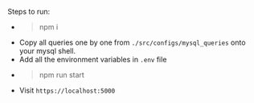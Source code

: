 Steps to run:
- >npm i
- Copy all queries one by one from `./src/configs/mysql_queries` onto your mysql shell.
- Add all the environment variables in `.env` file
- >npm run start
- Visit `https://localhost:5000` 
